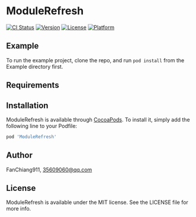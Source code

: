 # ModuleRefresh

[![CI Status](https://img.shields.io/travis/FanChiang911/ModuleRefresh.svg?style=flat)](https://travis-ci.org/FanChiang911/ModuleRefresh)
[![Version](https://img.shields.io/cocoapods/v/ModuleRefresh.svg?style=flat)](https://cocoapods.org/pods/ModuleRefresh)
[![License](https://img.shields.io/cocoapods/l/ModuleRefresh.svg?style=flat)](https://cocoapods.org/pods/ModuleRefresh)
[![Platform](https://img.shields.io/cocoapods/p/ModuleRefresh.svg?style=flat)](https://cocoapods.org/pods/ModuleRefresh)

## Example

To run the example project, clone the repo, and run `pod install` from the Example directory first.

## Requirements

## Installation

ModuleRefresh is available through [CocoaPods](https://cocoapods.org). To install
it, simply add the following line to your Podfile:

```ruby
pod 'ModuleRefresh'
```

## Author

FanChiang911, 35609060@qq.com

## License

ModuleRefresh is available under the MIT license. See the LICENSE file for more info.
